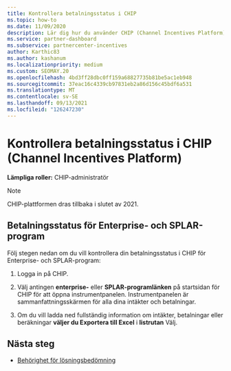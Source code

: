 ```yaml
---
title: Kontrollera betalningsstatus i CHIP
ms.topic: how-to
ms.date: 11/09/2020
description: Lär dig hur du använder CHIP (Channel Incentives Platform) för att kontrollera betalningsstatus. Observera att CHIP kommer att dras tillbaka i slutet av 2021.
ms.service: partner-dashboard
ms.subservice: partnercenter-incentives
author: Karthic83
ms.author: kashanum
ms.localizationpriority: medium
ms.custom: SEOMAY.20
ms.openlocfilehash: 4bd3ff28dbc0ff159a68827735b81be5ac1eb948
ms.sourcegitcommit: 37eac16c4339cb97831eb2a86d156c45bdf6a531
ms.translationtype: MT
ms.contentlocale: sv-SE
ms.lasthandoff: 09/13/2021
ms.locfileid: "126247230"
---
```

# <a name="check-payment-status-in-the-channel-incentives-platform-chip"></a>Kontrollera betalningsstatus i CHIP (Channel Incentives Platform)

**Lämpliga roller:** CHIP-administratör

>[!NOTE]
>CHIP-plattformen dras tillbaka i slutet av 2021.

## <a name="payment-status-for-the-enterprise-and-splar-programs"></a>Betalningsstatus för Enterprise- och SPLAR-program

Följ stegen nedan om du vill kontrollera din betalningsstatus i CHIP för Enterprise- och SPLAR-program:

1. Logga in på CHIP.
 
1. Välj antingen **enterprise-** eller **SPLAR-programlänken** på startsidan för CHIP för att öppna instrumentpanelen. Instrumentpanelen är sammanfattningsskärmen för alla dina intäkter och betalningar.
 
1. Om du vill ladda ned fullständig information om intäkter, betalningar eller beräkningar **väljer du Exportera till Excel** i **listrutan** Välj.

## <a name="next-steps"></a>Nästa steg

- [Behörighet för lösningsbedömning](chip-solution-assessment.md) 
